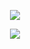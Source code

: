 <p align="center">
<img src="https://media1.tenor.com/m/9nm0cDjiZNoAAAAC/newt-scamander-fantastic-beasts.gif"Your image description" />

<p align="center">
<img src="https://media1.tenor.com/m/Czd-u7T9yt4AAAAC/newt-scamander-fantastic-beasts.gifalt="Your image description" />

